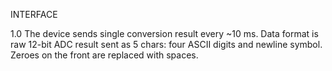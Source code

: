 INTERFACE

1.0 The device sends single conversion result every ~10 ms.
    Data format is raw 12-bit ADC result sent as 5 chars:
    four ASCII digits and newline symbol. Zeroes on the front
    are replaced with spaces.